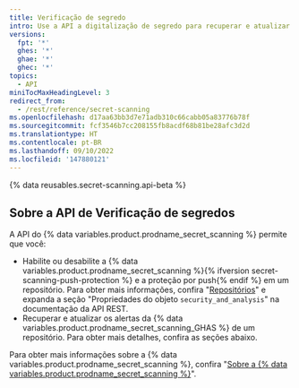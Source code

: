 ```yaml
---
title: Verificação de segredo
intro: Use a API a digitalização de segredo para recuperar e atualizar alertas de segredos de um repositório.
versions:
  fpt: '*'
  ghes: '*'
  ghae: '*'
  ghec: '*'
topics:
  - API
miniTocMaxHeadingLevel: 3
redirect_from:
  - /rest/reference/secret-scanning
ms.openlocfilehash: d17aa63bb3d7e71adb310c66cabb05a83776b78f
ms.sourcegitcommit: fcf3546b7cc208155fb8acdf68b81be28afc3d2d
ms.translationtype: HT
ms.contentlocale: pt-BR
ms.lasthandoff: 09/10/2022
ms.locfileid: '147880121'
---
```

{% data reusables.secret-scanning.api-beta %}

## Sobre a API de Verificação de segredos

A API do {% data variables.product.prodname_secret_scanning %} permite que você:

- Habilite ou desabilite a {% data variables.product.prodname_secret_scanning %}{% ifversion secret-scanning-push-protection %} e a proteção por push{% endif %} em um repositório. Para obter mais informações, confira "[Repositórios](/rest/repos/repos#update-a-repository)" e expanda a seção "Propriedades do objeto `security_and_analysis`" na documentação da API REST.
- Recuperar e atualizar os alertas da {% data variables.product.prodname_secret_scanning_GHAS %} de um repositório. Para obter mais detalhes, confira as seções abaixo.

Para obter mais informações sobre a {% data variables.product.prodname_secret_scanning %}, confira "[Sobre a {% data variables.product.prodname_secret_scanning %}](/code-security/secret-security/about-secret-scanning)".

